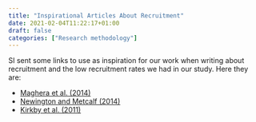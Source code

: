 ```yaml
---
title: "Inspirational Articles About Recruitment"
date: 2021-02-04T11:22:17+01:00
draft: false
categories: ["Research methodology"]
---
```


SI sent some links to use as inspiration for our work when writing about recruitment and the low recruitment rates we had in our study. Here they are:

* [Maghera et al. (2014)](/pdfs/maghera2014.pdf)
* [Newington and Metcalf (2014)](/pdfs/newington2014.pdf)
* [Kirkby et al. (2011)](/pdfs/kirkby2011.pdf) 
